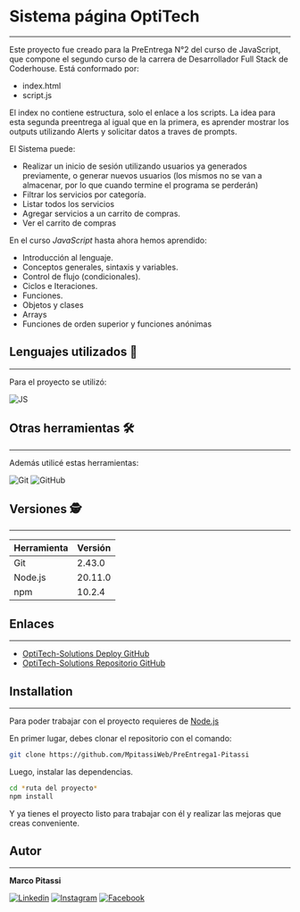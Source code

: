 # **Sistema página OptiTech**
---

Este proyecto fue creado para la PreEntrega N°2 del curso de JavaScript, que compone el segundo curso de la carrera de Desarrollador Full Stack de Coderhouse. Está conformado por:

- index.html
- script.js

El index no contiene estructura, solo el enlace a los scripts. La idea para esta segunda preentrega al igual que en la primera, es aprender mostrar los outputs utilizando Alerts y solicitar datos a traves de prompts.

El Sistema puede:

- Realizar un inicio de sesión utilizando usuarios ya generados previamente, o generar nuevos usuarios (los mismos no se van a almacenar, por lo que cuando termine el programa se perderán)
- Filtrar los servicios por categoría.
- Listar todos los servicios
- Agregar servicios a un carrito de compras.
- Ver el carrito de compras


En el  curso _JavaScript_ hasta ahora hemos aprendido:
- Introducción al lenguaje.
- Conceptos generales, sintaxis y variables.
- Control de flujo (condicionales).
- Ciclos e Iteraciones.
- Funciones.
- Objetos y clases
- Arrays
- Funciones de orden superior y funciones anónimas

## Lenguajes utilizados 📖
---
Para el proyecto se utilizó:

![JS](https://img.shields.io/badge/JavaScript-323330?style=for-the-badge&logo=javascript&logoColor=F7DF1E)


## Otras herramientas 🛠️
---
Además utilicé estas herramientas:

![Git](https://img.shields.io/badge/GIT-E44C30?style=for-the-badge&logo=git&logoColor=white)
![GitHub](https://img.shields.io/badge/GitHub-100000?style=for-the-badge&logo=github&logoColor=white)


## Versiones 🕵️
---
| Herramienta | Versión |
| ------ | ------ |
| Git | 2.43.0 |
| Node.js | 20.11.0 |
| npm | 10.2.4 |

## Enlaces
---
- [OptiTech-Solutions Deploy GitHub](https://mpitassiweb.github.io/PreEntrega1-Pitassi/)
- [OptiTech-Solutions Repositorio GitHub](https://github.com/MpitassiWeb/PreEntrega1-Pitassi)


## Installation
---
Para poder trabajar con el proyecto requieres de [Node.js](https://nodejs.org/) 

En primer lugar, debes clonar el repositorio con el comando:

```sh
git clone https://github.com/MpitassiWeb/PreEntrega1-Pitassi
```
Luego, instalar las dependencias.

```sh
cd *ruta del proyecto*
npm install
```

Y ya tienes el proyecto listo para trabajar con él y realizar las mejoras que creas conveniente.


## Autor
---
**Marco Pitassi**

[![Linkedin](https://img.shields.io/badge/LinkedIn-0077B5?style=for-the-badge&logo=linkedin&logoColor=white)](https://www.linkedin.com/in/marco-pitassi/)
[![Instagram](https://img.shields.io/badge/Instagram-E4405F?style=for-the-badge&logo=instagram&logoColor=white)](https://www.instagram.com/marco.pitassi)
[![Facebook](https://img.shields.io/badge/Facebook-1877F2?style=for-the-badge&logo=facebook&logoColor=white)](https://www.facebook.com/Maarquitow21)